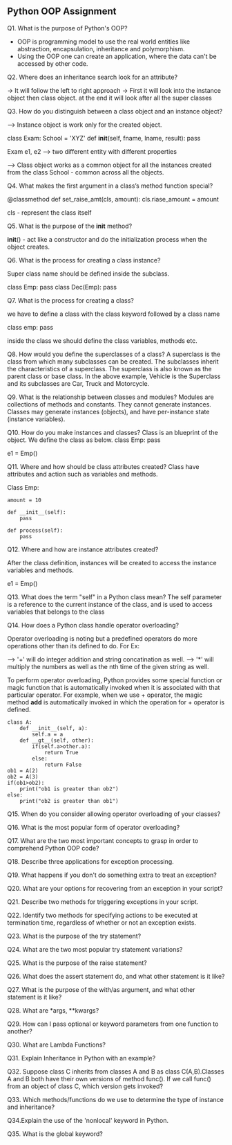 ## Python OOP Assignment
Q1. What is the purpose of Python's OOP?

* OOP is programming model to use the real world entities like abstraction, encapsulation, inheritance and polymorphism.
* Using the OOP one can create an application, where the data can't be accessed by other code. 

Q2. Where does an inheritance search look for an attribute?

-> It will follow the left to right approach
-> First it will look into the instance object then class object. at the end it will look after all the super classes

Q3. How do you distinguish between a class object and an instance object?

--> Instance object is work only for the created object.

class Exam:
    School = 'XYZ'
    def __init__(self, fname, lname, result):
        pass

Exam e1, e2 --> two different entity with different properties

--> Class object works as a common object for all the instances created from the class
School - common across all the objects.

Q4. What makes the first argument in a class’s method function special?

 @classmethod
    def set_raise_amt(cls, amount):
        cls.riase_amount = amount

cls - represent the class itself

Q5. What is the purpose of the __init__ method?

__init__() - act like a constructor and do the initialization process when the object creates.

Q6. What is the process for creating a class instance?

Super class name should be defined inside the subclass.

class Emp:
    pass
class Dec(Emp):
    pass


Q7. What is the process for creating a class?

we have to define a class with the class keyword followed by a class name

class emp:
    pass

inside the class we should define the class variables, methods etc.

Q8. How would you define the superclasses of a class?
A superclass is the class from which many subclasses can be created. The subclasses inherit the characteristics of a superclass. The superclass is also known as the parent class or base class. In the above example, Vehicle is the Superclass and its subclasses are Car, Truck and Motorcycle.

Q9. What is the relationship between classes and modules?
Modules are collections of methods and constants. They cannot generate instances. Classes may generate instances (objects), and have per-instance state (instance variables).

Q10. How do you make instances and classes?
Class is an blueprint of the object.
We define the class as below.
class Emp:
    pass

e1 = Emp()

Q11. Where and how should be class attributes created?
Class have attributes and action such as variables and methods.

Class Emp:

    amount = 10

    def __init__(self):
        pass
    
    def process(self):
        pass


Q12. Where and how are instance attributes created?

After the class definition, instances will be created to access the instance variables and methods.

e1 = Emp()

Q13. What does the term "self" in a Python class mean?
The self parameter is a reference to the current instance of the class, and is used to access variables that belongs to the class

Q14. How does a Python class handle operator overloading?

Operator overloading is noting but a predefined operators do more operations other than its defined to do.
For Ex: 

--> '+' will do integer addition and string concatination as well.
--> '*' will multiply the numbers as well as the nth time of the given string as well.

To perform operator overloading, Python provides some special function or magic function that is automatically invoked when it is associated with that particular operator.
For example, when we use + operator, the magic method __add__ is automatically invoked in which the operation for + operator is defined.

```
class A:
    def __init__(self, a):
        self.a = a
    def __gt__(self, other):
        if(self.a>other.a):
            return True
        else:
            return False
ob1 = A(2)
ob2 = A(3)
if(ob1>ob2):
    print("ob1 is greater than ob2")
else:
    print("ob2 is greater than ob1")
```

Q15. When do you consider allowing operator overloading of your classes?



Q16. What is the most popular form of operator overloading?

Q17. What are the two most important concepts to grasp in order to comprehend Python OOP code?

Q18. Describe three applications for exception processing.

Q19. What happens if you don't do something extra to treat an exception?

Q20. What are your options for recovering from an exception in your script?

Q21. Describe two methods for triggering exceptions in your script.

Q22. Identify two methods for specifying actions to be executed at termination time, regardless of whether or not an exception exists.

Q23. What is the purpose of the try statement?

Q24. What are the two most popular try statement variations?

Q25. What is the purpose of the raise statement?

Q26. What does the assert statement do, and what other statement is it like?

Q27. What is the purpose of the with/as argument, and what other statement is it like?

Q28. What are *args, **kwargs?

Q29. How can I pass optional or keyword parameters from one function to another?

Q30. What are Lambda Functions?

Q31. Explain Inheritance in Python with an example?

Q32. Suppose class C inherits from classes A and B as class C(A,B).Classes A and B both have their own versions of method func(). If we call func() from an object of class C, which version gets invoked?

Q33. Which methods/functions do we use to determine the type of instance and inheritance?

Q34.Explain the use of the 'nonlocal' keyword in Python.

Q35. What is the global keyword?

